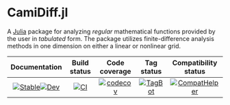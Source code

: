 # CamiDiff.jl
A [Julia](http://julialang.org) package for analyzing *regular* mathematical functions provided by the user in *tabulated* form. The package utilizes finite-difference analysis methods in one dimension on either a linear or nonlinear grid.

| **Documentation**                         | **Build status**                         | **Code coverage**                              | **Tag status**                            | **Compatibility status**                  
|:-----------------------------------------:|:----------------------------------------:|:-----------------------------------------------:|:-----------------------------------------:|:----------------------------------------:
|[![Stable](https://img.shields.io/badge/docs-v1-blue.svg)](https://walra356.github.io/CamiDiff.jl/stable)[![Dev](https://img.shields.io/badge/docs-dev-blue.svg)](https://walra356.github.io/CamiDiff.jl/dev)|[![CI](https://github.com/walra356/CamiDiff.jl/actions/workflows/CI.yml/badge.svg)](https://github.com/walra356/CamiDiff.jl/actions/workflows/CI.yml)|[![codecov](https://codecov.io/gh/walra356/CamiDiff.jl/branch/main/graph/badge.svg?token=7LW41FGMK5)](https://codecov.io/gh/walra356/CamiDiff.jl)|[![TagBot](https://github.com/walra356/CamiDiff.jl/actions/workflows/TagBot.yml/badge.svg)](https://github.com/walra356/CamiDiff.jl/actions/workflows/TagBot.yml)|[![CompatHelper](https://github.com/walra356/CamiDiff.jl/actions/workflows/CompatHelper.yml/badge.svg)](https://github.com/walra356/CamiDiff.jl/actions/workflows/CompatHelper.yml)
